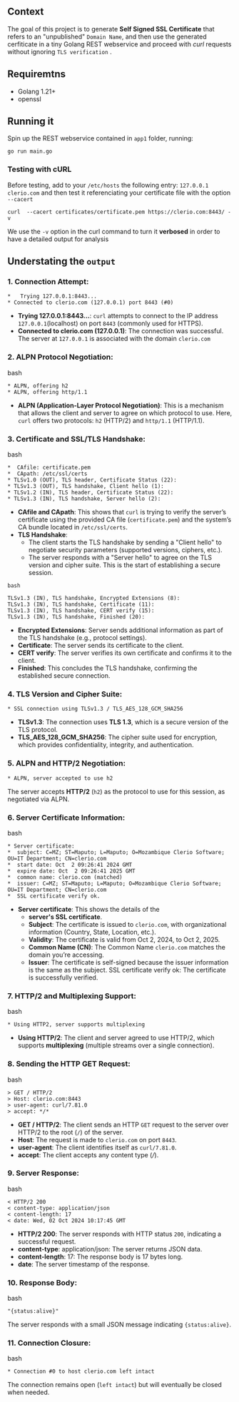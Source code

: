 ## Context

The goal of this project is to generate **Self Signed SSL Certificate** that refers to an "unpublished" `Domain Name`, and then use the generated cerfiticate in a tiny Golang REST webservice and proceed with *curl* requests without ignoring `TLS verification` . 


## Requiremtns

* Golang 1.21+
* openssl


## Running it 

Spin up the REST webservice contained in `app1` folder, running:

    go run main.go    

### Testing with cURL

Before testing, add to your `/etc/hosts` the following entry: `127.0.0.1       clerio.com` and then test it referenciating your certificate file with the option `--cacert`

    curl  --cacert certificates/certificate.pem https://clerio.com:8443/ -v

We use the `-v` option in the curl command to turn it **verbosed** in order to  have a detailed output for analysis 

## Understating the `output`

### 1. Connection Attempt:

    *   Trying 127.0.0.1:8443...
    * Connected to clerio.com (127.0.0.1) port 8443 (#0)

* **Trying 127.0.0.1:8443...**: `curl` attempts to connect to the IP address `127.0.0.1`(localhost) on port `8443` (commonly used for HTTPS).
* **Connected to clerio.com (127.0.0.1)**: The connection was successful. The server at `127.0.0.1` is associated with the domain `clerio.com`

### 2. ALPN Protocol Negotiation:
bash

    * ALPN, offering h2
    * ALPN, offering http/1.1

*  **ALPN (Application-Layer Protocol Negotiation)**: This is a mechanism that allows the client and server to agree on which protocol to use. Here, `curl` offers two protocols: `h2` (HTTP/2) and `http/1.1` (HTTP/1.1).

### 3. Certificate and SSL/TLS Handshake:
bash

    *  CAfile: certificate.pem
    *  CApath: /etc/ssl/certs
    * TLSv1.0 (OUT), TLS header, Certificate Status (22):
    * TLSv1.3 (OUT), TLS handshake, Client hello (1):
    * TLSv1.2 (IN), TLS header, Certificate Status (22):
    * TLSv1.3 (IN), TLS handshake, Server hello (2):

*  **CAfile and CApath**: This shows that `curl` is trying to verify the server’s certificate using the provided CA file (`certificate.pem`) and the system’s CA bundle located in `/etc/ssl/certs`.
*  **TLS Handshake**:
   *  The client starts the TLS handshake by sending a "Client hello" to negotiate security parameters (supported versions, ciphers, etc.).
   *  The server responds with a "Server hello" to agree on the TLS version and cipher suite. This is the start of establishing a secure session.

`bash`

    TLSv1.3 (IN), TLS handshake, Encrypted Extensions (8):
    TLSv1.3 (IN), TLS handshake, Certificate (11):
    TLSv1.3 (IN), TLS handshake, CERT verify (15):
    TLSv1.3 (IN), TLS handshake, Finished (20):
    
* **Encrypted Extensions**: Server sends additional information as part of the TLS handshake (e.g., protocol settings).
* **Certificate**: The server sends its certificate to the client.
* **CERT verify**: The server verifies its own certificate and confirms it to the client.
* **Finished**: This concludes the TLS handshake, confirming the established secure connection.
### 4. TLS Version and Cipher Suite:

    * SSL connection using TLSv1.3 / TLS_AES_128_GCM_SHA256

* **TLSv1.3**: The connection uses **TLS 1.3**, which is a secure version of the TLS protocol.
* **TLS_AES_128_GCM_SHA256**: The cipher suite used for encryption, which provides confidentiality, integrity, and authentication.
### 5. ALPN and HTTP/2 Negotiation:


    
    * ALPN, server accepted to use h2

The server accepts **HTTP/2** (`h2`) as the protocol to use for this session, as negotiated via ALPN.
### 6. Server Certificate Information:

bash

    * Server certificate:
    *  subject: C=MZ; ST=Maputo; L=Maputo; O=Mozambique Clerio Software; OU=IT Department; CN=clerio.com
    *  start date: Oct  2 09:26:41 2024 GMT
    *  expire date: Oct  2 09:26:41 2025 GMT
    *  common name: clerio.com (matched)
    *  issuer: C=MZ; ST=Maputo; L=Maputo; O=Mozambique Clerio Software; OU=IT Department; CN=clerio.com
    *  SSL certificate verify ok.

* **Server certificate**: This shows the details of the  
    * **server's SSL certificate**.
    * **Subject**: The certificate is issued to `clerio.com`, with organizational information (Country, State, Location, etc.).
    * **Validity**: The certificate is valid from Oct 2, 2024, to Oct 2, 2025.
    * **Common Name (CN)**: The Common Name `clerio.com` matches the domain you’re accessing.
    * **Issuer**: The certificate is self-signed because the issuer information is the same as the subject.
    SSL certificate verify ok: The certificate is successfully verified.

### 7. HTTP/2 and Multiplexing Support:
bash

    * Using HTTP2, server supports multiplexing

* **Using HTTP/2**: The client and server agreed to use HTTP/2, which supports **multiplexing** (multiple streams over a single connection).

### 8. Sending the HTTP GET Request:
bash

    > GET / HTTP/2
    > Host: clerio.com:8443
    > user-agent: curl/7.81.0
    > accept: */*

* **GET / HTTP/2**: The client sends an HTTP `GET` request to the server over HTTP/2 to the root (`/`) of the server.
* **Host**: The request is made to `clerio.com` on port `8443`.
* **user-agent**: The client identifies itself as `curl/7.81.0`.
* **accept**: The client accepts any content type (*/*).

### 9. Server Response:
bash

    < HTTP/2 200 
    < content-type: application/json
    < content-length: 17
    < date: Wed, 02 Oct 2024 10:17:45 GMT

* **HTTP/2 200**: The server responds with HTTP status `200`, indicating a successful request.
* **content-type**: application/json: The server returns JSON data.
* **content-length**: 17: The response body is 17 bytes long.
* **date**: The server timestamp of the response.
### 10. Response Body:
bash

    "{status:alive}"

The server responds with a small JSON message indicating `{status:alive}`.
### 11. Connection Closure:
bash

    * Connection #0 to host clerio.com left intact

The connection remains open (`left intact`) but will eventually be closed when needed.

